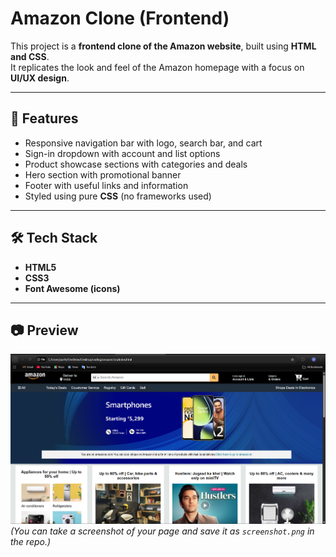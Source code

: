 # Amazon Clone (Frontend)

This project is a **frontend clone of the Amazon website**, built using **HTML and CSS**.  
It replicates the look and feel of the Amazon homepage with a focus on **UI/UX design**.

---

## 🚀 Features
- Responsive navigation bar with logo, search bar, and cart
- Sign-in dropdown with account and list options
- Product showcase sections with categories and deals
- Hero section with promotional banner
- Footer with useful links and information
- Styled using pure **CSS** (no frameworks used)

---

## 🛠️ Tech Stack
- **HTML5**
- **CSS3**
- **Font Awesome (icons)**

---

## 📷 Preview
![Amazon Clone Screenshot](screenshot.png)  
*(You can take a screenshot of your page and save it as `screenshot.png` in the repo.)*
